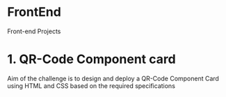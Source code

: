 # FrontEnd
Front-end Projects

# 1. QR-Code Component card
Aim of the challenge is to design and deploy a QR-Code Component Card using HTML and CSS based on the required 
specifications
